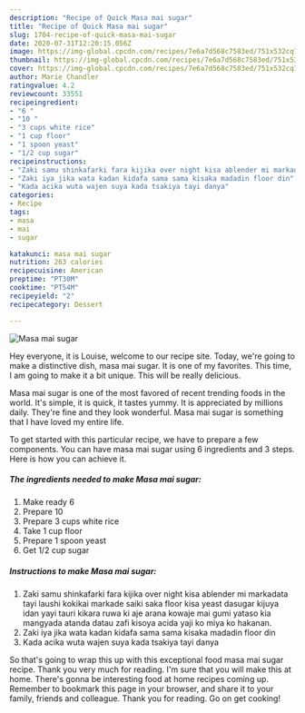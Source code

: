 ```yaml
---
description: "Recipe of Quick Masa mai sugar"
title: "Recipe of Quick Masa mai sugar"
slug: 1704-recipe-of-quick-masa-mai-sugar
date: 2020-07-31T12:20:15.056Z
image: https://img-global.cpcdn.com/recipes/7e6a7d568c7583ed/751x532cq70/masa-mai-sugar-recipe-main-photo.jpg
thumbnail: https://img-global.cpcdn.com/recipes/7e6a7d568c7583ed/751x532cq70/masa-mai-sugar-recipe-main-photo.jpg
cover: https://img-global.cpcdn.com/recipes/7e6a7d568c7583ed/751x532cq70/masa-mai-sugar-recipe-main-photo.jpg
author: Marie Chandler
ratingvalue: 4.2
reviewcount: 33551
recipeingredient:
- "6 "
- "10 "
- "3 cups white rice"
- "1 cup floor"
- "1 spoon yeast"
- "1/2 cup sugar"
recipeinstructions:
- "Zaki samu shinkafarki fara kijika over night kisa ablender mi markadata tayi laushi kokikai markade saiki saka floor kisa yeast dasugar kijuya idan yayi tauri kikara ruwa ki aje arana kowaje mai gumi yataso kia mangyada atanda datau zafi kisoya acida yaji ko miya ko hakanan."
- "Zaki iya jika wata kadan kidafa sama sama kisaka madadin floor din"
- "Kada acika wuta wajen suya kada tsakiya tayi danya"
categories:
- Recipe
tags:
- masa
- mai
- sugar

katakunci: masa mai sugar 
nutrition: 263 calories
recipecuisine: American
preptime: "PT30M"
cooktime: "PT54M"
recipeyield: "2"
recipecategory: Dessert

---
```



![Masa mai sugar](https://img-global.cpcdn.com/recipes/7e6a7d568c7583ed/751x532cq70/masa-mai-sugar-recipe-main-photo.jpg)

Hey everyone, it is Louise, welcome to our recipe site. Today, we're going to make a distinctive dish, masa mai sugar. It is one of my favorites. This time, I am going to make it a bit unique. This will be really delicious.



Masa mai sugar is one of the most favored of recent trending foods in the world. It's simple, it is quick, it tastes yummy. It is appreciated by millions daily. They're fine and they look wonderful. Masa mai sugar is something that I have loved my entire life.


To get started with this particular recipe, we have to prepare a few components. You can have masa mai sugar using 6 ingredients and 3 steps. Here is how you can achieve it.

<!--inarticleads1-->

##### The ingredients needed to make Masa mai sugar:

1. Make ready 6 
1. Prepare 10 
1. Prepare 3 cups white rice
1. Take 1 cup floor
1. Prepare 1 spoon yeast
1. Get 1/2 cup sugar




<!--inarticleads2-->

##### Instructions to make Masa mai sugar:

1. Zaki samu shinkafarki fara kijika over night kisa ablender mi markadata tayi laushi kokikai markade saiki saka floor kisa yeast dasugar kijuya idan yayi tauri kikara ruwa ki aje arana kowaje mai gumi yataso kia mangyada atanda datau zafi kisoya acida yaji ko miya ko hakanan.
1. Zaki iya jika wata kadan kidafa sama sama kisaka madadin floor din
1. Kada acika wuta wajen suya kada tsakiya tayi danya




So that's going to wrap this up with this exceptional food masa mai sugar recipe. Thank you very much for reading. I'm sure that you will make this at home. There's gonna be interesting food at home recipes coming up. Remember to bookmark this page in your browser, and share it to your family, friends and colleague. Thank you for reading. Go on get cooking!
